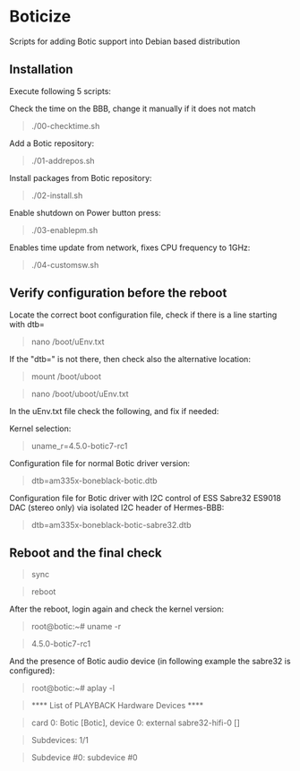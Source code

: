 # Boticize
Scripts for adding Botic support into Debian based distribution

## Installation
Execute following 5 scripts:

Check the time on the BBB, change it manually if it does not match

> ./00-checktime.sh

Add a Botic repository:

> ./01-addrepos.sh

Install packages from Botic repository:

> ./02-install.sh

Enable shutdown on Power button press:

> ./03-enablepm.sh

Enables time update from network, fixes CPU frequency to 1GHz:

> ./04-customsw.sh

## Verify configuration before the reboot

Locate the correct boot configuration file, check if there is a line starting with dtb=

> nano /boot/uEnv.txt

If the "dtb=" is not there, then check also the alternative location:

> mount /boot/uboot

> nano /boot/uboot/uEnv.txt

In the uEnv.txt file check the following, and fix if needed:

Kernel selection:

> uname_r=4.5.0-botic7-rc1

Configuration file for normal Botic driver version:

> dtb=am335x-boneblack-botic.dtb

 Configuration file for Botic driver with I2C control of ESS Sabre32 ES9018 DAC (stereo only) via isolated I2C header of Hermes-BBB:

> dtb=am335x-boneblack-botic-sabre32.dtb

## Reboot and the final check

> sync

> reboot

After the reboot, login again and check the kernel version:

> root@botic:~# uname -r

> 4.5.0-botic7-rc1

And the presence of Botic audio device (in following example the sabre32 is configured):

> root@botic:~# aplay -l

> **** List of PLAYBACK Hardware Devices ****

> card 0: Botic [Botic], device 0: external sabre32-hifi-0 []

>   Subdevices: 1/1

>   Subdevice #0: subdevice #0
